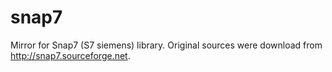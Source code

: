 # snap7

Mirror for Snap7 (S7 siemens) library.
Original sources were download from http://snap7.sourceforge.net.